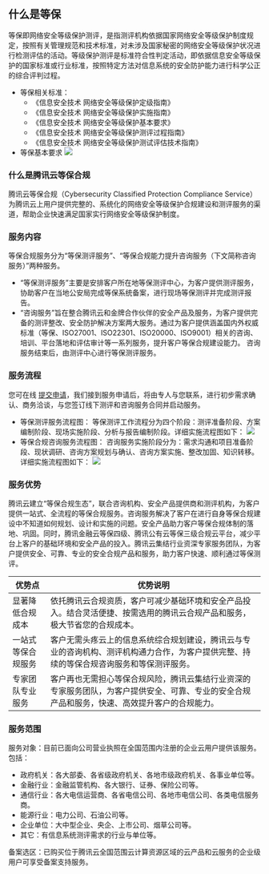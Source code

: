 ## 什么是等保

等保即网络安全等级保护测评，是指测评机构依据国家网络安全等级保护制度规定，按照有关管理规范和技术标准，对未涉及国家秘密的网络安全等级保护状况进行检测评估的活动。等级保护测评是标准符合性判定活动，即依据信息安全等级保护的国家标准或行业标准，按照特定方法对信息系统的安全防护能力进行科学公正的综合评判过程。
- 等保相关标准：
   - 《信息安全技术 网络安全等级保护定级指南》
   - 《信息安全技术 网络安全等级保护实施指南》
   - 《信息安全技术 网络安全等级保护基本要求》
   - 《信息安全技术 网络安全等级保护测评过程指南》
   - 《信息安全技术 网络安全等级保护测试评估技术指南》
- 等保基本要求
![](https://main.qcloudimg.com/raw/fe45c009accc2066531fb7deae8022cd.png)

### 什么是腾讯云等保合规
腾讯云等保合规（Cybersecurity Classified Protection Compliance Service）为腾讯云上用户提供完整的、系统化的网络安全等级保护合规建设和测评服务的渠道，帮助企业快速满足国家实行网络安全等级保护制度。
### 服务内容
等保合规服务分为“等保测评服务”、“等保合规能力提升咨询服务（下文简称咨询服务）”两种服务。
-  “等保测评服务”主要是安排客户所在地等保测评中心，为客户提供测评服务，协助客户在当地公安局完成等保系统备案，进行现场等保测评并完成测评报告。
-  “咨询服务”旨在整合腾讯云和金牌合作伙伴的安全产品及服务，为客户提供完备的测评整改、安全防护解决方案两大服务。通过为客户提供涵盖国内外权威标准（等保、ISO27001、ISO22301、ISO20000、ISO9001）相关的咨询、培训、平台落地和评估审计等一系列服务，提升客户等保合规建设能力。
咨询服务结束后，由测评中心进行等保测评服务。

### 服务流程
您可在线 [提交申请](https://cloud.tencent.com/apply/p/7lm8fpff7y9v)，我们接到服务申请后，将由专人与您联系，进行初步需求确认、商务洽谈，与您签订线下测评和咨询服务合同并启动服务。
-  等保测评服务流程图：
等保测评工作流程分为四个阶段：测评准备阶段、方案编制阶段、现场实施阶段、分析与报告编制阶段。详细实施流程图如下：
![](https://main.qcloudimg.com/raw/4396b48f06d6c7a54dd04b0756e04232.svg)
- 等保合规咨询服务流程图：
咨询服务实施阶段分为：需求沟通和项目准备阶段、现状调研、咨询方案规划与确认、咨询方案实施、整改加固、知识转移。详细实施流程图如下：
![](https://main.qcloudimg.com/raw/cbe4a035575a5cf0bdf024767062a724.svg)

### 服务优势
腾讯云建立“等保合规生态”，联合咨询机构、安全产品提供商和测评机构，为客户提供一站式、全流程的等保合规服务。咨询服务解决了客户在进行自身等保合规建设中不知道如何规划、设计和实施的问题。安全产品助力客户等保合规体制的落地、巩固。同时，腾讯金融云等保四级、腾讯公有云等保三级合规云平台，减少平台上客户的基础环境和安全产品的投入。腾讯云集结行业资深专家服务团队，为客户提供安全、可靠、专业的安全合规产品和服务，助力客户快速、顺利通过等保测评。

| 优势点 | 优势说明 |
| - | - |
| 显著降低合规成本 | 依托腾讯云合规资质，客户可减少基础环境和安全产品投入。结合灵活便捷、按需选用的腾讯云合规产品和服务，极大节省您的合规成本。 |
| 一站式等保合规服务 | 客户无需头疼云上的信息系统综合规划建设，腾讯云与专业的咨询机构、测评机构通力合作，为客户提供完整、持续的等保合规咨询服务和等保测评服务。 |
| 专家团队专业服务 | 客户再也无需担心等保合规风险，腾讯云集结行业资深的专家服务团队，为客户提供安全、可靠、专业的安全合规产品和服务，快速、高效提升客户的合规能力。 |

### 服务范围
服务对象：目前已面向公司营业执照在全国范围内注册的企业云用户提供该服务。包括：
- 政府机关：各大部委、各省级政府机关、各地市级政府机关、各事业单位等。
- 金融行业：金融监管机构、各大银行、证券、保险公司等。
- 通信行业：各大电信运营商、各省电信公司、各地市电信公司、各类电信服务商。
- 能源行业：电力公司、石油公司等。
- 企业单位：大中型企业、央企、上市公司、烟草公司等。
- 其它：有信息系统测评需求的行业与单位等。

备案选区：已购买位于腾讯云全国范围云计算资源区域的云产品和云服务的企业级用户可享受备案支持服务。
